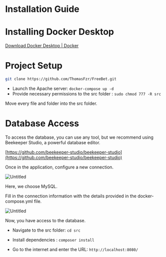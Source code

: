 # Installation Guide


# Installing Docker Desktop

[Download Docker Desktop | Docker](https://www.docker.com/products/docker-desktop/)

# Project Setup

```bash
git clone https://github.com/ThomasFzr/FreeBet.git
```

  
- Launch the Apache server: ```docker-compose up -d``` 
- Provide necessary permissions to the src folder : ```sudo chmod 777 -R src```  

Move every file and folder into the src folder.
  

# Database Access

To access the database, you can use any tool, but we recommend using Beekeeper Studio, a powerful database editor.

[https://github.com/beekeeper-studio/beekeeper-studio](https://github.com/beekeeper-studio/beekeeper-studio)

Once in the application, configure a new connection. 

![Untitled](https://i.imgur.com/RZ693Z2.png)

Here, we choose MySQL. 

Fill in the connection information with the details provided in the docker-compose.yml file.

![Untitled](https://i.imgur.com/uxmEInv.png)

Now, you have access to the database.


- Navigate to the src folder: ```cd src```
- Install dependencies : ```composer install```

- Go to the internet and enter the URL: `http://localhost:8080/`
